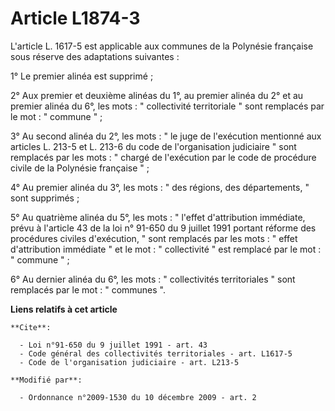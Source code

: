 # Article L1874-3

L'article L. 1617-5 est applicable aux communes de la Polynésie française sous réserve des adaptations suivantes : 

1° Le premier alinéa est supprimé ; 

2° Aux premier et deuxième alinéas du 1°, au premier alinéa du 2° et au premier alinéa du 6°, les mots : " collectivité
territoriale " sont remplacés par le mot : " commune " ; 

3° Au second alinéa du 2°, les mots : " le juge de l'exécution mentionné aux articles L. 213-5 et L. 213-6 du code de
l'organisation judiciaire " sont remplacés par les mots : " chargé de l'exécution par le code de procédure civile de la
Polynésie française " ; 

4° Au premier alinéa du 3°, les mots : " des régions, des départements, " sont supprimés ; 

5° Au quatrième alinéa du 5°, les mots : " l'effet d'attribution immédiate, prévu à l'article 43 de la loi n° 91-650 du 9
juillet 1991 portant réforme des procédures civiles d'exécution, " sont remplacés par les mots : " effet d'attribution
immédiate " et le mot : " collectivité " est remplacé par le mot : " commune " ; 

6° Au dernier alinéa du 6°, les mots : " collectivités territoriales " sont remplacés par le mot : " communes ".

**Liens relatifs à cet article**

	**Cite**:

	  - Loi n°91-650 du 9 juillet 1991 - art. 43
	  - Code général des collectivités territoriales - art. L1617-5
	  - Code de l'organisation judiciaire - art. L213-5

	**Modifié par**:

	  - Ordonnance n°2009-1530 du 10 décembre 2009 - art. 2
